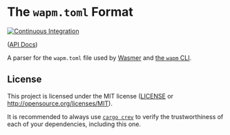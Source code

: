 # The `wapm.toml` Format

[![Continuous Integration](https://github.com/wasmerio/wapm-toml/actions/workflows/ci.yml/badge.svg)](https://github.com/wasmerio/wapm-toml/actions/workflows/ci.yml)

([API Docs](https://wasmerio.github.io/wapm-toml))

A parser for the `wapm.toml` file used by [Wasmer][wasmer] and
[the `wapm` CLI][cli].

## License

This project is licensed under the MIT license ([LICENSE](./LICENSE) or
<http://opensource.org/licenses/MIT>).

It is recommended to always use [`cargo crev`][crev] to verify the
trustworthiness of each of your dependencies, including this one.

[cli]: https://github.com/wasmerio/wapm-cli
[crev]: https://github.com/crev-dev/cargo-crev
[wasmer]: https://wasmer.io/
